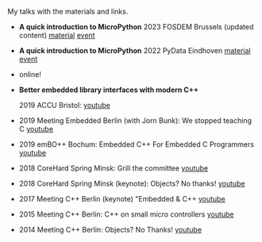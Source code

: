 My talks with the materials and links.

* **A quick introduction to MicroPython**
  2023 FOSDEM Brussels
  (updated content)
  [material](./2023-02-05-fosdem--a-quick-introduction-to-micropython)
  [event](https://fosdem.org/2023/schedule/event/python_micropython_intro/)

* **A quick introduction to MicroPython**
  2022 PyData Eindhoven
  [material](./2022-11-25-pydata-eindhoven--a-quick-introduction-to-micropython)
  [event](https://www.meetup.com/pydata-eindhoven/events/288643458)
  
* online!  
  
* **Better embedded library interfaces with modern C++**

  2019 ACCU Bristol: 
  [youtube](https://www.youtube.com/watch?v=ArRuPzN7JXs) 
   
* 2019 Meeting Embedded Berlin (with Jorn Bunk): We stopped teaching C
  [youtube](https://www.youtube.com/watch?v=VZUTJ2UNXxI) 
   
* 2019 emBO++ Bochum: Embedded C++ For Embedded C Programmers
  [youtube](https://youtube.com/watch?v=jbeyQe6RVo8)
   
* 2018 CoreHard Spring Minsk: Grill the committee
  [youtube](https://www.youtube.com/watch?v=OY_mS2e4XTk) 
   
* 2018 CoreHard Spring Minsk (keynote): Objects? No thanks!
  [youtube](https://www.youtube.com/watch?v=GcfqHT4RtWc)
   
* 2017 Meeting C++ Berlin (keynote) "Embedded & C++
  [youtube](https://www.youtube.com/watch?v=mNPfsUZb3vs)
   
* 2015 Meeting C++ Berlin: C++ on small micro controllers
  [youtube](https://www.youtube.com/watch?v=07d5g7Ykgas)   
   
* 2014 Meeting C++ Berlin: Objects? No Thanks!
  [youtube](https://www.youtube.com/watch?v=k8sRQMx2qUw)
  


